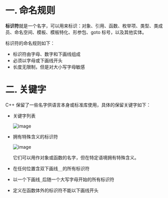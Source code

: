 # 一. 命名规则

**标识符**就是一个名字，可以用来标识：对象、引用、函数、枚举项、类型、类成员、命名空间、模板、模板特化、形参包、goto 标号，以及其他实体。

标识符的命名规则如下：

- 标识符由字母、数字和下画线组成
- 必须以字母或下画线开头
- 长度无限制，但是对大小写字母敏感



# 二. 关键字

C++ 保留了一些名字供语言本身或标准库使用，具体的保留关键字如下：

- 关键字列表

  ![image](https://user-images.githubusercontent.com/91216205/222159228-5cdc4881-4caa-454c-8617-e48ac6c9c75e.png)

- 拥有特殊含义的标识符

  ![image](https://user-images.githubusercontent.com/91216205/222160417-a25e8d4f-bb60-435c-9833-a8a8cf5dfe54.png)

  它们可以用作对象或函数的名字，但在特定语境拥有特殊含义。

- 在任何位置含双下画线`__`的所有标识符

- 以一个下画线`_`后随一个大写字母开始的所有标识符

- 定义在函数体外的标识符不能以下画线开头